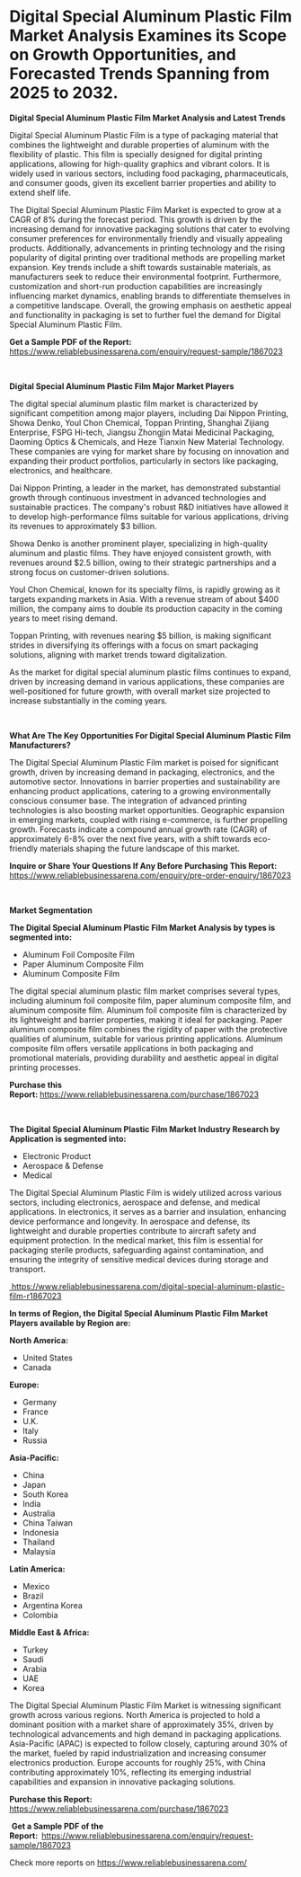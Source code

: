 <p><h1>Digital Special Aluminum Plastic Film Market Analysis Examines its Scope on Growth Opportunities, and Forecasted Trends Spanning from 2025 to 2032.</h1></p><p><strong>Digital Special Aluminum Plastic Film Market Analysis and Latest Trends</strong></p>
<p><p>Digital Special Aluminum Plastic Film is a type of packaging material that combines the lightweight and durable properties of aluminum with the flexibility of plastic. This film is specially designed for digital printing applications, allowing for high-quality graphics and vibrant colors. It is widely used in various sectors, including food packaging, pharmaceuticals, and consumer goods, given its excellent barrier properties and ability to extend shelf life.</p><p>The Digital Special Aluminum Plastic Film Market is expected to grow at a CAGR of 8% during the forecast period. This growth is driven by the increasing demand for innovative packaging solutions that cater to evolving consumer preferences for environmentally friendly and visually appealing products. Additionally, advancements in printing technology and the rising popularity of digital printing over traditional methods are propelling market expansion. Key trends include a shift towards sustainable materials, as manufacturers seek to reduce their environmental footprint. Furthermore, customization and short-run production capabilities are increasingly influencing market dynamics, enabling brands to differentiate themselves in a competitive landscape. Overall, the growing emphasis on aesthetic appeal and functionality in packaging is set to further fuel the demand for Digital Special Aluminum Plastic Film.</p></p>
<p><strong>Get a Sample PDF of the Report:&nbsp;</strong> <a href="https://www.reliablebusinessarena.com/enquiry/request-sample/1867023?utm_campaign=2231&utm_medium=2&utm_source=Github&utm_content=ia&utm_term=04022025&utm_id=digital-special-aluminum-plastic-film">https://www.reliablebusinessarena.com/enquiry/request-sample/1867023</a></p>
<p>&nbsp;</p>
<p><strong>Digital Special Aluminum Plastic Film Major Market Players</strong></p>
<p><p>The digital special aluminum plastic film market is characterized by significant competition among major players, including Dai Nippon Printing, Showa Denko, Youl Chon Chemical, Toppan Printing, Shanghai Zijiang Enterprise, FSPG Hi-tech, Jiangsu Zhongjin Matai Medicinal Packaging, Daoming Optics & Chemicals, and Heze Tianxin New Material Technology. These companies are vying for market share by focusing on innovation and expanding their product portfolios, particularly in sectors like packaging, electronics, and healthcare.</p><p>Dai Nippon Printing, a leader in the market, has demonstrated substantial growth through continuous investment in advanced technologies and sustainable practices. The company's robust R&D initiatives have allowed it to develop high-performance films suitable for various applications, driving its revenues to approximately $3 billion.</p><p>Showa Denko is another prominent player, specializing in high-quality aluminum and plastic films. They have enjoyed consistent growth, with revenues around $2.5 billion, owing to their strategic partnerships and a strong focus on customer-driven solutions.</p><p>Youl Chon Chemical, known for its specialty films, is rapidly growing as it targets expanding markets in Asia. With a revenue stream of about $400 million, the company aims to double its production capacity in the coming years to meet rising demand.</p><p>Toppan Printing, with revenues nearing $5 billion, is making significant strides in diversifying its offerings with a focus on smart packaging solutions, aligning with market trends toward digitalization.</p><p>As the market for digital special aluminum plastic films continues to expand, driven by increasing demand in various applications, these companies are well-positioned for future growth, with overall market size projected to increase substantially in the coming years.</p></p>
<p>&nbsp;</p>
<p><strong>What Are The Key Opportunities For Digital Special Aluminum Plastic Film Manufacturers?</strong></p>
<p><p>The Digital Special Aluminum Plastic Film market is poised for significant growth, driven by increasing demand in packaging, electronics, and the automotive sector. Innovations in barrier properties and sustainability are enhancing product applications, catering to a growing environmentally conscious consumer base. The integration of advanced printing technologies is also boosting market opportunities. Geographic expansion in emerging markets, coupled with rising e-commerce, is further propelling growth. Forecasts indicate a compound annual growth rate (CAGR) of approximately 6-8% over the next five years, with a shift towards eco-friendly materials shaping the future landscape of this market.</p></p>
<p><strong>Inquire or Share Your Questions If Any Before Purchasing This Report:</strong> <a href="https://www.reliablebusinessarena.com/enquiry/pre-order-enquiry/1867023?utm_campaign=2231&utm_medium=2&utm_source=Github&utm_content=ia&utm_term=04022025&utm_id=digital-special-aluminum-plastic-film">https://www.reliablebusinessarena.com/enquiry/pre-order-enquiry/1867023</a></p>
<p>&nbsp;</p>
<p><strong>Market Segmentation</strong></p>
<p><strong>The Digital Special Aluminum Plastic Film Market Analysis by types is segmented into:</strong></p>
<p><ul><li>Aluminum Foil Composite Film</li><li>Paper Aluminum Composite Film</li><li>Aluminum Composite Film</li></ul></p>
<p><p>The digital special aluminum plastic film market comprises several types, including aluminum foil composite film, paper aluminum composite film, and aluminum composite film. Aluminum foil composite film is characterized by its lightweight and barrier properties, making it ideal for packaging. Paper aluminum composite film combines the rigidity of paper with the protective qualities of aluminum, suitable for various printing applications. Aluminum composite film offers versatile applications in both packaging and promotional materials, providing durability and aesthetic appeal in digital printing processes.</p></p>
<p><strong>Purchase this Report:&nbsp;</strong><a href="https://www.reliablebusinessarena.com/purchase/1867023?utm_campaign=2231&utm_medium=2&utm_source=Github&utm_content=ia&utm_term=04022025&utm_id=digital-special-aluminum-plastic-film">https://www.reliablebusinessarena.com/purchase/1867023</a></p>
<p>&nbsp;</p>
<p><strong>The Digital Special Aluminum Plastic Film Market Industry Research by Application is segmented into:</strong></p>
<p><ul><li>Electronic Product</li><li>Aerospace & Defense</li><li>Medical</li></ul></p>
<p><p>The Digital Special Aluminum Plastic Film is widely utilized across various sectors, including electronics, aerospace and defense, and medical applications. In electronics, it serves as a barrier and insulation, enhancing device performance and longevity. In aerospace and defense, its lightweight and durable properties contribute to aircraft safety and equipment protection. In the medical market, this film is essential for packaging sterile products, safeguarding against contamination, and ensuring the integrity of sensitive medical devices during storage and transport.</p></p>
<p><a href="https://www.reliablebusinessarena.com/digital-special-aluminum-plastic-film-r1867023?utm_campaign=2231&utm_medium=2&utm_source=Github&utm_content=ia&utm_term=04022025&utm_id=digital-special-aluminum-plastic-film">&nbsp;https://www.reliablebusinessarena.com/digital-special-aluminum-plastic-film-r1867023</a></p>
<p><strong>In terms of Region, the Digital Special Aluminum Plastic Film Market Players available by Region are:</strong></p>
<p>
    <p> <strong> North America: </strong>
        <ul>
            <li>United States</li>
            <li>Canada</li>
        </ul>
        </p> 
    <p> <strong> Europe: </strong>
        <ul>
            <li>Germany</li>
            <li>France</li>
            <li>U.K.</li>
            <li>Italy</li>
            <li>Russia</li>
        </ul>
        </p> 
    <p> <strong> Asia-Pacific: </strong>
        <ul>
            <li>China</li>
            <li>Japan</li>
            <li>South Korea</li>
            <li>India</li>
            <li>Australia</li>
            <li>China Taiwan</li>
            <li>Indonesia</li>
            <li>Thailand</li>
            <li>Malaysia</li>
        </ul>
        </p> 
    <p> <strong> Latin America: </strong>
        <ul>
            <li>Mexico</li>
            <li>Brazil</li>
            <li>Argentina Korea</li>
            <li>Colombia</li>
        </ul>
        </p> 
    <p> <strong> Middle East & Africa: </strong>
        <ul>
            <li>Turkey</li>
            <li>Saudi</li>
            <li>Arabia</li>
            <li>UAE</li>
            <li>Korea</li>
        </ul>
    </p>
    </p>
<p><p>The Digital Special Aluminum Plastic Film Market is witnessing significant growth across various regions. North America is projected to hold a dominant position with a market share of approximately 35%, driven by technological advancements and high demand in packaging applications. Asia-Pacific (APAC) is expected to follow closely, capturing around 30% of the market, fueled by rapid industrialization and increasing consumer electronics production. Europe accounts for roughly 25%, with China contributing approximately 10%, reflecting its emerging industrial capabilities and expansion in innovative packaging solutions.</p></p>
<p><strong>Purchase this Report: </strong><a href="https://www.reliablebusinessarena.com/purchase/1867023?utm_campaign=2231&utm_medium=2&utm_source=Github&utm_content=ia&utm_term=04022025&utm_id=digital-special-aluminum-plastic-film">https://www.reliablebusinessarena.com/purchase/1867023</a></p>
<p>&nbsp;<strong>Get a Sample PDF of the Report:&nbsp;&nbsp;</strong><a href="https://www.reliablebusinessarena.com/enquiry/request-sample/1867023?utm_campaign=2231&utm_medium=2&utm_source=Github&utm_content=ia&utm_term=04022025&utm_id=digital-special-aluminum-plastic-film">https://www.reliablebusinessarena.com/enquiry/request-sample/1867023</a></p>
<p><strong></strong></p>
<p>Check more reports on <a href="https://www.reliablebusinessarena.com/?utm_campaign=2231&utm_medium=2&utm_source=Github&utm_content=ia&utm_term=04022025&utm_id=digital-special-aluminum-plastic-film">https://www.reliablebusinessarena.com/</a></p>